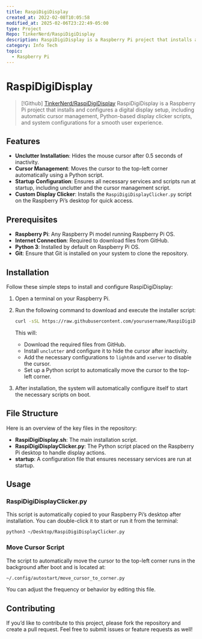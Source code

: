 ```yaml
---
title: RaspiDigiDisplay
created_at: 2022-02-08T10:05:58
modified_at: 2025-02-06T23:22:49-05:00
type: Project
Repo: TinkerNerd/RaspiDigiDisplay
description: RaspiDigiDisplay is a Raspberry Pi project that installs and configures a digital display setup, including automatic cursor management, Python-based display clicker scripts, and system configurations for a smooth user experience.
category: Info Tech
topic:
  - Raspberry Pi
---
```

# RaspiDigiDisplay

> [!Github] [TinkerNerd/RaspiDigiDisplay](https://github.com/tinkernerd/raspidigidisplay)
> RaspiDigiDisplay is a Raspberry Pi project that installs and configures a digital display setup, including automatic cursor management, Python-based display clicker scripts, and system configurations for a smooth user experience.

## Features

- **Unclutter Installation**: Hides the mouse cursor after 0.5 seconds of inactivity.
- **Cursor Management**: Moves the cursor to the top-left corner automatically using a Python script.
- **Startup Configuration**: Ensures all necessary services and scripts run at startup, including unclutter and the cursor management script.
- **Custom Display Clicker**: Installs the `RaspiDigiDisplayClicker.py` script on the Raspberry Pi’s desktop for quick access.

## Prerequisites

- **Raspberry Pi**: Any Raspberry Pi model running Raspberry Pi OS.
- **Internet Connection**: Required to download files from GitHub.
- **Python 3**: Installed by default on Raspberry Pi OS.
- **Git**: Ensure that Git is installed on your system to clone the repository.

## Installation

Follow these simple steps to install and configure RaspiDigiDisplay:

1. Open a terminal on your Raspberry Pi.
2. Run the following command to download and execute the installer script:

   ```bash
   curl -sSL https://raw.githubusercontent.com/yourusername/RaspiDigiDisplay/main/RaspiDigiDisplay.sh | bash
   ```

   This will:
   - Download the required files from GitHub.
   - Install `unclutter` and configure it to hide the cursor after inactivity.
   - Add the necessary configurations to `lightdm` and `xserver` to disable the cursor.
   - Set up a Python script to automatically move the cursor to the top-left corner.

3. After installation, the system will automatically configure itself to start the necessary scripts on boot.

## File Structure

Here is an overview of the key files in the repository:

- **RaspiDigiDisplay.sh**: The main installation script.
- **RaspiDigiDisplayClicker.py**: The Python script placed on the Raspberry Pi desktop to handle display actions.
- **startup**: A configuration file that ensures necessary services are run at startup.

## Usage

### RaspiDigiDisplayClicker.py
This script is automatically copied to your Raspberry Pi’s desktop after installation. You can double-click it to start or run it from the terminal:

```bash
python3 ~/Desktop/RaspiDigiDisplayClicker.py
```

### Move Cursor Script

The script to automatically move the cursor to the top-left corner runs in the background after boot and is located at:

```bash
~/.config/autostart/move_cursor_to_corner.py
```

You can adjust the frequency or behavior by editing this file.

## Contributing

If you’d like to contribute to this project, please fork the repository and create a pull request. Feel free to submit issues or feature requests as well!

